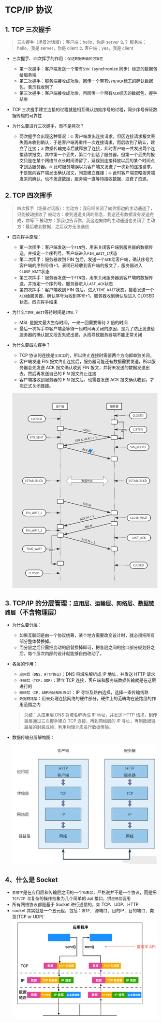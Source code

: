 # TCP/IP 协议

## 1. TCP 三次握手

> 三次握手（场景对话版）：客户端：hello，你是 server 么？ 服务端：hello，我是 server，你是 client 么 客户端：yes，我是 client

- 三次握手、四次挥手的作用：`保证数据传输的可靠性`

  - 第一次握手：客户端发送一个带有`SYN`（synchronize 同步）标志的数据包给服务端
  - 第二次握手：服务端接收成功后，回传一个带有`SYN/ACK`标志的确认数据包，表示我收到了
  - 第三次握手：客户端接收成功后，再回传一个带有`ACK`标志的数据包，握手结束

- TCP 三次握手建立连接的过程就是相互确认初始序号的过程，同步序号保证数据传输的可靠性

- 为什么要进行三次握手，而不是两次？
  - 两次握手会出现这种情况：`①` 客户端发出连接请求，但因连接请求报文丢失而未收到确认，于是客户端再重传一次连接请求，而后收到了确认，建立了连接；`②` 数据传输完毕后就释放了连接，此时客户端一共发出两个连接请求报文，其中第一个丢失，第二个到达了服务器，但第一个丢失的报文只是在某个网络节点长时间滞留了，延误到连接释放以后的某个时间点才到达服务器。`③` 此时服务端误以为客户端又发送了一次新的连接请求，于是就向客户端发出确认报文，同意建立连接；`④` 此时客户端忽略服务端发来的确认，也不发送数据，服务端一直等待接收数据，浪费了资源。

## 2. TCP 四次挥手

> 四次挥手（场景对话版）：主动方：我已经关闭了向你那边的主动通道了，只能被动接收了 被动方：收到通道关闭的信息，我这还有数据没有发送完成，你等下 被动方：那我也告诉你，我这边向你的主动通道也关闭了 主动方：最后收到数据，之后双方无法通信

- 四次挥手原理：

  - 第一次挥手：客户端发送一个`FIN`包，用来关闭客户端到服务器的数据传送，并指定一个序列号，客户端进入`FIN_WAIT_1`状态
  - 第二次挥手：服务器收到 FIN 包后，发送一个`ACK`给客户端，确认序号为客户端的序列号值+1，表明已经收到客户端的报文了，服务器进入`CLOSE_WAIT`状态
  - 第三次挥手：服务器发送一个`FIN`包，用来关闭服务器到客户端的数据传送，并指定一个序列号，服务器进入`LAST_ACK`状态
  - 第四次挥手：客户端收到 FIN 包后，进入`TIME_WAIT`状态，接着发送一个`ACK`给服务器，确认序号为收到序号+1，服务器收到确认后进入 CLOSED 状态，四次挥手结束

- 为什么`TIME_WAIT`等待时间是`2MSL`？
  - MSL 是报文最大生存时间，一来一回需要等待 2 倍的时间
  - 最后一次挥手中客户端会等待一段时间再关闭的原因，是为了防止发送给服务器的确认报文段丢失或出错，从而导致服务器端不能正常关闭
- 为什么要四次挥手？

  - TCP 协议的连接是`全双工`的，所以终止连接时需要两个方向都单独关闭。
  - 客户端发送 FIN 报文终止连接后，服务器可能还有数据需要发送，所以服务器会先发送 ACK 报文确认收到 FIN 报文，并将未发送的数据发送出去，然后再发送自己的 FIN 报文终止连接
  - 客户端接收到服务器的 FIN 报文后，也需要发送 ACK 报文确认收到，才能正式关闭连接。

  ![三次握手、四次挥手](./image/3-4.png)

  <!-- ![TCP](./image/TCP.png) -->

## 3. TCP/IP 的分层管理：`应用层、运输层、网络层、数据链路层`（不含物理层）

- 为什么要分层：

  - 如果互联网是由一个协议统筹，某个地方需要改变设计时，就必须把所有部分整体替换掉。
  - 而分层之后只需把变动的层替换掉即可，把各层之间的接口部分规划好之后，每个层次内部的设计就能够自由改动了。

- 各层的作用：

  - `应用层（DNS，HTTP协议）`：DNS 将域名解析成 IP 地址，并发送 HTTP 请求
  - `传输层（TCP，UDP）`：建立 TCP 连接，客户端和服务端数据传输就是在这层进行的
  - `网络层（IP，ARP地址解析协议）`：IP 寻址及路由选择，选择一条传输线路
  - `数据链路层`：用来处理连接网络的硬件部分，硬件上的范畴均在链路层的作用范围之内

  > 总结：从应用层 DNS 将域名解析成 IP 地址，并发送 HTTP 请求，到传输层通过三次握手建立 TCP 连接，再到网络层的 IP 寻址，再到数据链路层的封装成帧，利用物理介质进行数据传输。

- 数据传输分层解构图：

  ![TCP-IP分层](./image/TCP-IP分层.jpg)

## 4、什么是 Socket

- `套接字`是在应用层和传输层之间的一个`抽象层`，严格说并不是一个协议，而是把 `TCP/IP 层`复杂的操作抽象为几个简单的 api 接口，供`应用层`调用
- 所有网络协议都是基于 Socket 进行通信的，如 TCP、UDP、HTTP
- socket 其实就是一个五元组，包括：`源IP`, ``源端口`, `目的IP`, `目的端口`, `类型(TCP or UDP)`
  ![socket](./image/socket.png)
